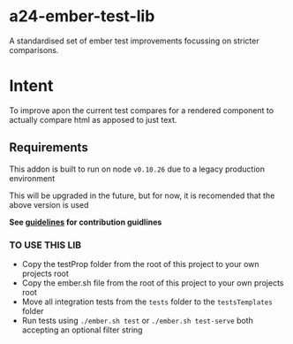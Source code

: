 # a24-ember-test-lib
A standardised set of ember test improvements focussing on stricter comparisons.

# Intent
To improve apon the current test compares for a rendered component to actually compare html as apposed to just text.

## Requirements
This addon is built to run on node `v0.10.26` due to a legacy production environment

This will be upgraded in the future, but for now, it is recomended that the above version is used

**See [guidelines](https://github.com/A24Group/a24-ember-test-lib/blob/master/CONTRIBUTING.md) for contribution guidlines**

### TO USE THIS LIB
 * Copy the testProp folder from the root of this project to your own projects root
 * Copy the ember.sh file from the root of this project to your own projects root
 * Move all integration tests from the `tests` folder to the `testsTemplates` folder
 * Run tests using `./ember.sh test` or `./ember.sh test-serve` both accepting an optional filter string